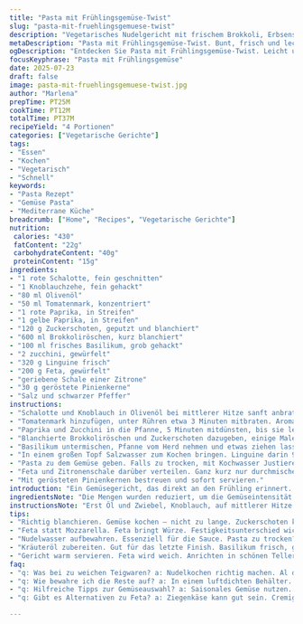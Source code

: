 ```yaml
---
title: "Pasta mit Frühlingsgemüse-Twist"
slug: "pasta-mit-fruehlingsgemuese-twist"
description: "Vegetarisches Nudelgericht mit frischem Brokkoli, Erbsenschoten, roten und gelben Paprikastreifen, Zucchini statt Tomaten, Kräuteröl. Linguine al dente, gebratene Schalotten und Knoblauch in Olivenöl. Bocconcini durch Feta ersetzt. Mit Zitronenzesten und gerösteten Pinienkernen verfeinert. Würzig, aromatisch, leicht. Schnell gemacht, etwa 35 Minuten Gesamtzeit. Keine Nüsse enthalten. Viel frisches Basilikum, getrocknete Tomaten gegen sonnengereifte Tomatenmark getauscht. Helles, frisches Gericht für vier Personen. Wasser vom Nudelkochen nutzt man zum Anpassen der Sauce. Viel Gemüse. Einfach."
metaDescription: "Pasta mit Frühlingsgemüse-Twist. Bunt, frisch und lecker. Ideal für ein schnelles Gericht mit Gemüse. Gesund und aromatisch."
ogDescription: "Entdecken Sie Pasta mit Frühlingsgemüse-Twist. Leicht und aromatisch, ideal für die schnelle Küche mit viel Gemüse. Vegetarisch und köstlich."
focusKeyphrase: "Pasta mit Frühlingsgemüse"
date: 2025-07-23
draft: false
image: pasta-mit-fruehlingsgemuese-twist.jpg
author: "Marlena"
prepTime: PT25M
cookTime: PT12M
totalTime: PT37M
recipeYield: "4 Portionen"
categories: ["Vegetarische Gerichte"]
tags:
- "Essen"
- "Kochen"
- "Vegetarisch"
- "Schnell"
keywords:
- "Pasta Rezept"
- "Gemüse Pasta"
- "Mediterrane Küche"
breadcrumb: ["Home", "Recipes", "Vegetarische Gerichte"]
nutrition: 
 calories: "430"
 fatContent: "22g"
 carbohydrateContent: "40g"
 proteinContent: "15g"
ingredients:
- "1 rote Schalotte, fein geschnitten"
- "1 Knoblauchzehe, fein gehackt"
- "80 ml Olivenöl"
- "50 ml Tomatenmark, konzentriert"
- "1 rote Paprika, in Streifen"
- "1 gelbe Paprika, in Streifen"
- "120 g Zuckerschoten, geputzt und blanchiert"
- "600 ml Brokkoliröschen, kurz blanchiert"
- "100 ml frisches Basilikum, grob gehackt"
- "2 zucchini, gewürfelt"
- "320 g Linguine frisch"
- "200 g Feta, gewürfelt"
- "geriebene Schale einer Zitrone"
- "30 g geröstete Pinienkerne"
- "Salz und schwarzer Pfeffer"
instructions:
- "Schalotte und Knoblauch in Olivenöl bei mittlerer Hitze sanft anbraten, ca. 12 Minuten, bis weich und goldgelb."
- "Tomatenmark hinzufügen, unter Rühren etwa 3 Minuten mitbraten. Aromaten entfalten."
- "Paprika und Zucchini in die Pfanne, 5 Minuten mitdünsten, bis sie leicht weich, aber noch bissfest sind."
- "Blanchierte Brokkoliröschen und Zuckerschoten dazugeben, einige Male umrühren und erhitzen, 2 Minuten."
- "Basilikum untermischen, Pfanne vom Herd nehmen und etwas ziehen lassen."
- "In einem großen Topf Salzwasser zum Kochen bringen. Linguine darin 9 Minuten al dente kochen. Wasser abgießen, etwas Kochwasser auffangen."
- "Pasta zu dem Gemüse geben. Falls zu trocken, mit Kochwasser Justieren. Mit Salz und Pfeffer abschmecken."
- "Feta und Zitronenschale darüber verteilen. Ganz kurz nur durchmischen, damit der Feta etwas wärmt, aber Form behält."
- "Mit gerösteten Pinienkernen bestreuen und sofort servieren."
introduction: "Ein Gemüsegericht, das direkt an den Frühling erinnert. Frisches Grün, rote und gelbe Farbe, ganz klar. Kein Schmodder, keine schwere Sauce. Knackiges Gemüse trifft auf frische Pasta. Das Öl trägt alle Aromen, nichts wird übertüncht. Der Feta gibt einen salzigen Kick, Pinienkerne den Crunch. Ein Zitronenhauch macht alles lebendig. Die Zucchini ersetzt die Tomaten – seltene Variante, aber spannend. Wachstum auf dem Teller. Kochen ist einfach, minutiös geplant. Keine Hektik, keine langen Wartezeiten. Alle Zutaten harmonieren ohne Streit. Warm serviert, mit frischer Note. Das Gericht bringt Farbe ins Grau. Für vier. Schnell und nahrhaft."
ingredientsNote: "Die Mengen wurden reduziert, um die Gemüseintensität zu erhöhen. Hier keine roten Zwiebeln – stattdessen feine Schalotten für eine mildere, süßliche Note. Knoblauch bleibt klein gehackt, um die Aromen langsamer freizusetzen. Das Olivenöl ist für die Basis unerlässlich, es fängt die Hitze und lässt die Zutaten schmelzen. Das getrocknete Tomatenaroma ist hier durch konzentriertes Tomatenmark ersetzt. Es gibt den tiefen, umami-reichen Geschmack, ohne die Textur zu verändern. Neben den Paprikastreifen macht die Zugabe von Zucchini das Gericht frischer. Brokkoli bleibt wichtig, aber die Menge wurde reduziert, um die Zucchini Raum zu geben. Die frischen Basilikumblätter wirken kontrastierend zu den Tomaten und Paprika. Linguine sind frisch, 320 g statt 350 g, genau passend für 4 hungrige Esser. Statt Bocconcini gibt es Feta. Feta sorgt für salzige Akzente und bleibt formgebend. Pinienkerne und Zitronenschalen sind das Geheimnis des letzten Pfiffs, ganz ohne den Einsatz von Nüssen, was Allergiker berücksichtigt. Salz und Pfeffer nach Geschmack. Einfach, aber durchdacht."
instructionsNote: "Erst Öl und Zwiebel, Knoblauch, auf mittlerer Hitze. Langsam, nicht zu schnell, damit nichts anbrennt. 12 Minuten geduldig, bis alles goldgelb. Dann Tomatenmark, kräftig anziehen lassen, bis Farbe und Aroma entfalten. Paprika und Zucchini reingeben, kurz andünsten, bissfest behalten. Danach die blanchierten Zuckerschoten und Brokkoli nur erhitzen, nicht zu lange. Das Basilikum zuletzt, Hitze runter – sonst verbrennt’s. Die Pasta braucht ca. 9 Minuten in kochendem Salzwasser – nicht länger, sonst wird sie matschig. Nudelwasser aufbewahren, wichtig, falls Sauce zu dick ist – für die perfekte Konsistenz. Gemüse und Pasta mischen, nicht zu viel rühren, besser locker vermengen. Feta in Würfeln oben drauf, dann kurz durchschwenken, damit es lauwarm wird. Zum Schluss Zitronenschale rüber, frischer Duft. Pinienkerne oben drauf – knusprig und nussig. Sofort servieren, warm genießen, nicht zu lange stehen lassen. Alles zusammen in maximal 37 Minuten fertig. Kurz, bündig. Kein Aufwand. Gute Planung, gutes Essen."
tips:
- "Richtig blanchieren. Gemüse kochen – nicht zu lange. Zuckerschoten knackig behalten. Brokkoli kurz. So bleibt die Farbe leuchtend. Kaltes Wasser danach hilft. Eiskalt. Bei Zucchini genau aufpassen. Bissfest ist das Ziel. Schnitttechnik? Würfeln oder in Streifen, wie gewünscht."
- "Feta statt Mozzarella. Feta bringt Würze. Festigkeitsunterschied wichtig. Das Andeuten des Geschmacks. Mit Zitrone kombinieren. Diese Frische bringt Schwung. Pinienkerne vorher rösten. Sie machen den Unterschied. Erhitzen, bis sie goldbraun sind. Intensiver Geschmack."
- "Nudelwasser aufbewahren. Essenziell für die Sauce. Pasta zu trocken? Diese Flüssigkeit reduziert die Schwere. Einfach hinzufügen. Vor dem Servieren. Nicht alles zusammenmixen. Sanft vermengen. Dadurch bleibt die Form von Feta erhalten."
- "Kräuteröl zubereiten. Gut für das letzte Finish. Basilikum frisch, gehackt. In der Pfanne kurz hinzufügen. Leicht annebeln, nicht verbrennen. Schneller Vorgang. Damit die Aromen strahlen. Karotten, Mangold oder Spinat geht auch. Variieren nach Lust."
- "Gericht warm servieren. Feta wird weich. Anrichten in schönen Tellern. Optisch ansprechend. Pinienkerne darüber, crunchy. Zitronenschale auf keinen Fall vergessen. Sie gibt den letzten Pfiff. Alles zusammen prüfen. Konsistenz und Geschmack. Ein bisschen Salz nach Geschmack nachjustieren."
faq:
- "q: Was bei zu weichen Teigwaren? a: Nudelkochen richtig machen. Al dente wichtig. Vorbereitungen beachten. Nudelpaket lesen hilft. Pünktlich abgießen und dann vermengen."
- "q: Wie bewahre ich die Reste auf? a: In einem luftdichten Behälter. Kühl lagern. Aber nicht länger als ein paar Tage. Aufwärmen auf niedriger Stufe. Ein bisschen Wasser hinzufügen. Damit es nicht austrocknet."
- "q: Hilfreiche Tipps zur Gemüseauswahl? a: Saisonales Gemüse nutzen. Frisch ist besser. Biologische Produkte wenn möglich. Zucchini oder Paprika je nach Vorliebe. Experimentieren mit verschiedenen Sorten."
- "q: Gibt es Alternativen zu Feta? a: Ziegenkäse kann gut sein. Cremig und würzig. Oder veganen Käse verwenden. Geschmack verliert etwas. Doch gute Optionen gibt es immer."

---
```

